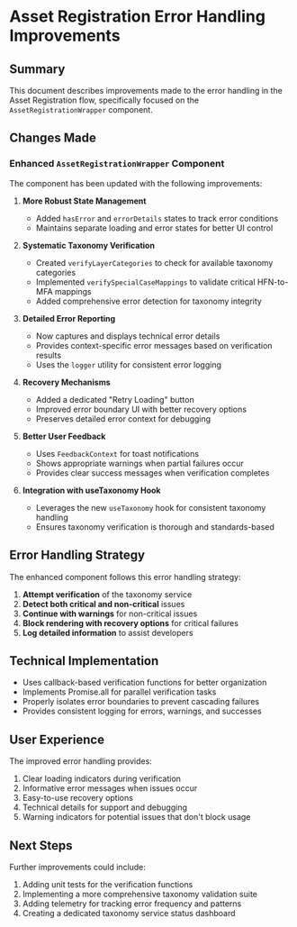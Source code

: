 # Asset Registration Error Handling Improvements

## Summary

This document describes improvements made to the error handling in the Asset Registration flow, specifically focused on the `AssetRegistrationWrapper` component.

## Changes Made

### Enhanced `AssetRegistrationWrapper` Component

The component has been updated with the following improvements:

1. **More Robust State Management**
   - Added `hasError` and `errorDetails` states to track error conditions
   - Maintains separate loading and error states for better UI control

2. **Systematic Taxonomy Verification**
   - Created `verifyLayerCategories` to check for available taxonomy categories
   - Implemented `verifySpecialCaseMappings` to validate critical HFN-to-MFA mappings
   - Added comprehensive error detection for taxonomy integrity

3. **Detailed Error Reporting**
   - Now captures and displays technical error details
   - Provides context-specific error messages based on verification results
   - Uses the `logger` utility for consistent error logging

4. **Recovery Mechanisms**
   - Added a dedicated "Retry Loading" button
   - Improved error boundary UI with better recovery options
   - Preserves detailed error context for debugging

5. **Better User Feedback**
   - Uses `FeedbackContext` for toast notifications
   - Shows appropriate warnings when partial failures occur
   - Provides clear success messages when verification completes

6. **Integration with useTaxonomy Hook**
   - Leverages the new `useTaxonomy` hook for consistent taxonomy handling
   - Ensures taxonomy verification is thorough and standards-based

## Error Handling Strategy

The enhanced component follows this error handling strategy:

1. **Attempt verification** of the taxonomy service
2. **Detect both critical and non-critical** issues
3. **Continue with warnings** for non-critical issues
4. **Block rendering with recovery options** for critical failures
5. **Log detailed information** to assist developers

## Technical Implementation

- Uses callback-based verification functions for better organization
- Implements Promise.all for parallel verification tasks
- Properly isolates error boundaries to prevent cascading failures
- Provides consistent logging for errors, warnings, and successes

## User Experience

The improved error handling provides:

1. Clear loading indicators during verification
2. Informative error messages when issues occur
3. Easy-to-use recovery options
4. Technical details for support and debugging
5. Warning indicators for potential issues that don't block usage

## Next Steps

Further improvements could include:

1. Adding unit tests for the verification functions
2. Implementing a more comprehensive taxonomy validation suite
3. Adding telemetry for tracking error frequency and patterns
4. Creating a dedicated taxonomy service status dashboard